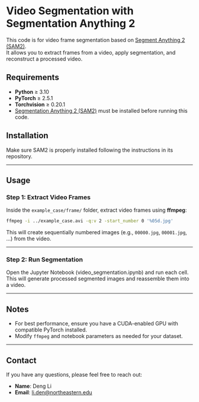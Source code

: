 # Video Segmentation with Segmentation Anything 2

This code is for video frame segmentation based on [Segment Anything 2 (SAM2)](https://github.com/facebookresearch/sam2).  
It allows you to extract frames from a video, apply segmentation, and reconstruct a processed video.

## Requirements

- **Python** ≥ 3.10  
- **PyTorch** ≥ 2.5.1  
- **Torchvision** ≥ 0.20.1  
- [Segmentation Anything 2 (SAM2)](https://github.com/facebookresearch/sam2) must be installed before running this code.  


## Installation

Make sure SAM2 is properly installed following the instructions in its repository.

---

## Usage

### Step 1: Extract Video Frames

Inside the `example_case/frame/` folder, extract video frames using **ffmpeg**:

```bash
ffmpeg -i ../example_case.avi -q:v 2 -start_number 0 '%05d.jpg'
```

This will create sequentially numbered images (e.g., `00000.jpg`, `00001.jpg`, …) from the video.

---

### Step 2: Run Segmentation

Open the Jupyter Notebook (video_segmentation.ipynb) and run each cell.  
This will generate processed segmented images and reassemble them into a video.

---

## Notes

- For best performance, ensure you have a CUDA-enabled GPU with compatible PyTorch installed.  
- Modify `ffmpeg` and notebook parameters as needed for your dataset.  

---

## Contact

If you have any questions, please feel free to reach out:  
- **Name**: Deng Li  
- **Email**: li.den@northeastern.edu
